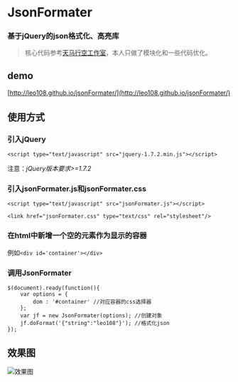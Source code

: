 # JsonFormater

### 基于jQuery的json格式化、高亮库

> 核心代码参考[天马行空工作室](http://tmxk.org/c/json/)，本人只做了模块化和一些代码优化。

## demo

[http://leo108.github.io/jsonFormater/](http://leo108.github.io/jsonFormater/)

## 使用方式

### 引入jQuery

`<script type="text/javascript" src="jquery-1.7.2.min.js"></script>`

注意：*jQuery版本要求>=1.7.2*

### 引入jsonFormater.js和jsonFormater.css

`<script type="text/javascript" src="jsonFormater.js"></script>`

`<link href="jsonFormater.css" type="text/css" rel="stylesheet"/>`

### 在html中新增一个空的元素作为显示的容器

例如`<div id='container'></div>`

### 调用JsonFormater

    $(document).ready(function(){
        var options = {
            dom : '#container' //对应容器的css选择器
        };
        var jf = new JsonFormater(options); //创建对象
        jf.doFormat('{"string":"leo108"}'); //格式化json
    });

## 效果图

![效果图](http://leo108.github.io/jsonFormater/images/demo.png)
